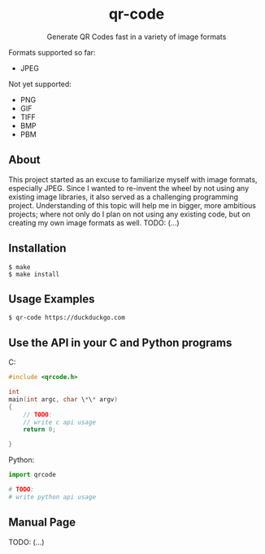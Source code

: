 <div style="text-align:center"><h1>qr-code</h1></div>

<div style="text-align:center">Generate QR Codes fast in a variety of image formats</div>

Formats supported so far:

- JPEG

Not yet supported:

- PNG
- GIF
- TIFF
- BMP
- PBM

## About

This project started as an excuse to familiarize myself with image formats, especially JPEG. Since I wanted to re-invent the wheel by not using any existing image libraries, it also served as a challenging programming project. Understanding of this topic will help me in bigger, more ambitious projects; where not only do I plan on not using any existing code, but on creating my own image formats as well.
TODO:
(...)

## Installation

```
$ make
$ make install
```

## Usage Examples

```
$ qr-code https://duckduckgo.com
```

## Use the API in your C and Python programs

C:

```c
#include <qrcode.h>

int
main(int argc, char \*\* argv)
{
    // TODO:
    // write c api usage
    return 0;

}
```

Python:

```python
import qrcode

# TODO:
# write python api usage
```

## Manual Page

TODO:
(...)
